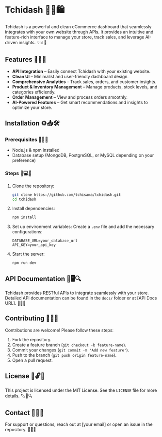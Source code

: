 # Tchidash 🚀✨🛍️

Tchidash is a powerful and clean eCommerce dashboard that seamlessly integrates with your own website through APIs. It provides an intuitive and feature-rich interface to manage your store, track sales, and leverage AI-driven insights. 💡📊🔗

## Features 🎯📌🚀

- **API Integration** – Easily connect Tchidash with your existing website.
- **Clean UI** – Minimalist and user-friendly dashboard design.
- **Comprehensive Analytics** – Track sales, orders, and customer insights.
- **Product & Inventory Management** – Manage products, stock levels, and categories efficiently.
- **Order Management** – View and process orders smoothly.
- **AI-Powered Features** – Get smart recommendations and insights to optimize your store.

## Installation ⚙️📥🛠️

### Prerequisites 📝🔧✅

- Node.js & npm installed
- Database setup (MongoDB, PostgreSQL, or MySQL depending on your preference)

### Steps 🚀💻📂

1. Clone the repository:
   ```bash
   git clone https://github.com/tchisama/tchidash.git
   cd tchidash
   ```
2. Install dependencies:
   ```bash
   npm install
   ```
3. Set up environment variables:
   Create a `.env` file and add the necessary configurations:
   ```
   DATABASE_URL=your_database_url
   API_KEY=your_api_key
   ```
4. Start the server:
   ```bash
   npm run dev
   ```

## API Documentation 📜🖥️🔍

Tchidash provides RESTful APIs to integrate seamlessly with your store. Detailed API documentation can be found in the `docs/` folder or at [API Docs URL]. 📑🔗📖

## Contributing 🤝📌💡

Contributions are welcome! Please follow these steps:

1. Fork the repository.
2. Create a feature branch (`git checkout -b feature-name`).
3. Commit your changes (`git commit -m 'Add new feature'`).
4. Push to the branch (`git push origin feature-name`).
5. Open a pull request.

## License 📜🔓✅

This project is licensed under the MIT License. See the `LICENSE` file for more details. 🏷️📄🔍

## Contact 📧💬📞

For support or questions, reach out at [your email] or open an issue in the repository. 📩🔗💡
